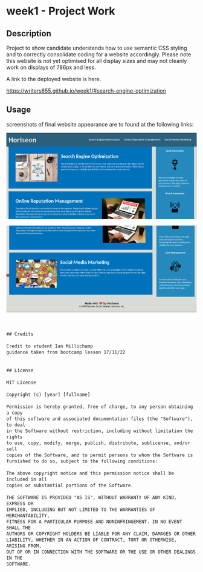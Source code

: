 # week1 - Project Work

## Description 

Project to show candidate understands how to use semantic CSS styling and to correctly consolidate coding for a website accordingly. Please note this website is not yet optimised for all display sizes and may not cleanly work on displays of 786px and less.

A link to the deployed website is here.

https://writers855.github.io/week1/#search-engine-optimization







## Usage 

screenshots of final website appearance are to found at the following links:

![alt text](assets/CSS/images/readmeimages/Screenshot%202022-11-29%2016.36.54.png)

![alt text](assets/CSS/images/readmeimages/Screenshot%202022-11-29%2016.37.13.png)
```


## Credits

Credit to student Ian Millichamp
guidance taken from bootcamp lesson 17/11/22


## License

MIT License

Copyright (c) [year] [fullname]

Permission is hereby granted, free of charge, to any person obtaining a copy
of this software and associated documentation files (the "Software"), to deal
in the Software without restriction, including without limitation the rights
to use, copy, modify, merge, publish, distribute, sublicense, and/or sell
copies of the Software, and to permit persons to whom the Software is
furnished to do so, subject to the following conditions:

The above copyright notice and this permission notice shall be included in all
copies or substantial portions of the Software.

THE SOFTWARE IS PROVIDED "AS IS", WITHOUT WARRANTY OF ANY KIND, EXPRESS OR
IMPLIED, INCLUDING BUT NOT LIMITED TO THE WARRANTIES OF MERCHANTABILITY,
FITNESS FOR A PARTICULAR PURPOSE AND NONINFRINGEMENT. IN NO EVENT SHALL THE
AUTHORS OR COPYRIGHT HOLDERS BE LIABLE FOR ANY CLAIM, DAMAGES OR OTHER
LIABILITY, WHETHER IN AN ACTION OF CONTRACT, TORT OR OTHERWISE, ARISING FROM,
OUT OF OR IN CONNECTION WITH THE SOFTWARE OR THE USE OR OTHER DEALINGS IN THE
SOFTWARE.


